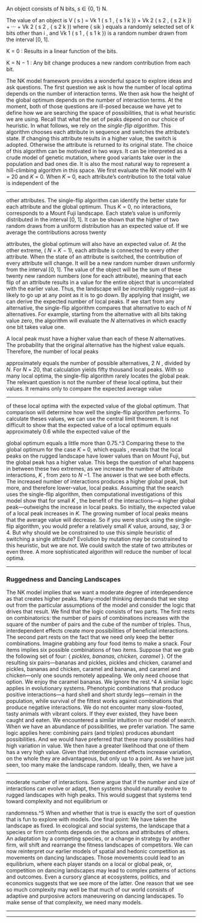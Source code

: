 An object consists of N bits, s ∈ {0, 1} N. 

 The value of an object is V ( s ) = Vk 1 ( s 1 , { s 1 k }) + Vk 2 ( s 2 , { s 2 k }) + ··· + Vk 2 ( s 2 , { s 2 k }) where { sik } equals a randomly selected set of k bits other than i , and Vk 1 ( s 1 , { s 1 k }) is a random number drawn from the interval [0, 1]. 

 K = 0 : Results in a linear function of the bits. 

 K = N − 1 : Any bit change produces a new random contribution from each bit. 

The NK model framework provides a wonderful space to explore ideas and ask questions. The first question we ask is how the number of local optima depends on the number of interaction terms. We then ask how the height of the global optimum depends on the number of interaction terms. At the moment, both of those questions are ill-posed because we have yet to define how we are searching the space of possibilities, that is what heuristic we are using. Recall that what the set of peaks depend on our choice of heuristic. In what follows, we rely on the _single-flip algorithm_. This algorithm chooses each attribute in sequence and switches the attribute’s state. If changing this attribute results in a higher value, the switch is adopted. Otherwise the attribute is returned to its original state. The choice of this algorithm can be motivated in two ways. It can be interpreted as a crude model of genetic mutation, where good variants take over in the population and bad ones die. It is also the most natural way to represent a hill-climbing algorithm in this space. We first evaluate the NK model with _N_ = 20 and _K_ = 0. When _K_ = 0, each attribute’s contribution to the total value is independent of the 

---

other attributes. The single-flip algorithm can identify the better state for each attribute and the global optimum. Thus _K_ = 0, no interactions, corresponds to a Mount Fuji landscape. Each state’s value is uniformly distributed in the interval [0, 1]. It can be shown that the higher of two random draws from a uniform distribution has an expected value of. If we average the contributions across twenty 

attributes, the global optimum will also have an expected value of. At the other extreme, ( _N_ = _K_ − 1), each attribute is connected to every other attribute. When the state of an attribute is switched, the contribution of every attribute will change. It will be a new random number drawn uniformly from the interval [0, 1]. The value of the object will be the sum of these twenty new random numbers (one for each attribute), meaning that each flip of an attribute results in a value for the entire object that is uncorrelated with the earlier value. Thus, the landscape will be incredibly rugged—just as likely to go up at any point as it is to go down. By applying that insight, we can derive the expected number of local peaks. If we start from any alternative, the single-flip algorithm compares that alternative to each of _N_ alternatives. For example, starting from the alternative with all bits taking value zero, the algorithm will evaluate the _N_ alternatives in which exactly one bit takes value one. 

A local peak must have a higher value than each of these _N_ alternatives. The probability that the original alternative has the highest value equals. Therefore, the number of local peaks 

approximately equals the number of possible alternatives, 2 _N_ , divided by _N_. For _N_ = 20, that calculation yields fifty thousand local peaks. With so many local optima, the single-flip algorithm rarely locates the global peak. The relevant question is not the number of these local optima, but their values. It remains only to compare the expected average value 

---

of these local optima with the expected value of the global optimum. That comparison will determine how well the single-flip algorithm performs. To calculate theses values, we can use the central limit theorem. It is not difficult to show that the expected value of a local optimum equals approximately 0.6 while the expected value of the 

global optimum equals a little more than 0.75.^3 Comparing these to the global optimum for the case _K_ = 0, which equals , reveals that the local peaks on the rugged landscape have lower values than on Mount Fuji, but the global peak has a higher value. This begs the question of what happens in between these two extremes, as we increase the number of attribute interactions, _K_ , from zero to _N_ −1. The answer is that we see both effects. The increased number of interactions produces a higher global peak, but more, and therefore lower-value, local peaks. Assuming that the search uses the single-flip algorithm, then computational investigations of this model show that for small _K_ , the benefit of the interactions—a higher global peak—outweighs the increase in local peaks. So initially, the expected value of a local peak increases in _K_. The growing number of local peaks means that the average value will decrease. So if you were stuck using the single-flip algorithm, you would prefer a relatively small _K_ value, around, say, 3 or 4. But why should we be constrained to use this simple heuristic of switching a single attribute? Evolution by mutation may be constrained to this heuristic, but we are not. We could switch the state of two attributes or even three. A more sophisticated algorithm will reduce the number of local optima. 

---

### Ruggedness and Dancing Landscapes 

The NK model implies that we want a moderate degree of interdependence as that creates higher peaks. Many-model thinking demands that we step out from the particular assumptions of the model and consider the logic that drives that result. We find that the logic consists of two parts. The first rests on combinatorics: the number of pairs of combinations increases with the square of the number of pairs and the cube of the number of triples. Thus, interdependent effects create more possibilities of beneficial interactions. The second part rests on the fact that we need only keep the better combinations. Imagine grabbing any four food items to make a snack. Four items implies six possible combinations of two items. Suppose that we grab the following set of four: { _pickles, bananas, chicken, caramel_ }. Of the resulting six pairs—bananas and pickles, pickles and chicken, caramel and pickles, bananas and chicken, caramel and bananas, and caramel and chicken—only one sounds remotely appealing. We only need choose that option. We enjoy the caramel bananas. We ignore the rest.^4 A similar logic applies in evolutionary systems. Phenotypic combinations that produce positive interactions—a hard shell and short sturdy legs—remain in the population, while survival of the fittest works against combinations that produce negative interactions. We do not encounter many slow-footed, tasty animals with vibrant colors. If they ever existed, they have been caught and eaten. We encountered a similar intuition in our model of search. When we have an abundance of possibilities, we prefer variation. The same logic applies here: combining pairs (and triples) produces abundant possibilities. And we would have preferred that these many possibilities had high variation in value. We then have a greater likelihood that one of them has a very high value. Given that interdependent effects increase variation, on the whole they are advantageous, but only up to a point. As we have just seen, too many make the landscape random. Ideally, then, we have a 

---

moderate number of interactions. Some argue that if the number and size of interactions can evolve or adapt, then systems should naturally evolve to rugged landscapes with high peaks. This would suggest that systems tend toward complexity and not equilibrium or 

randomness.^5 When and whether that is true is exactly the sort of question that is fun to explore with models. One final point: We have taken the landscape as fixed. In ecological and social systems, the landscape that a species or firm confronts depends on the actions and attributes of others. An adaptation by a competing species, or a change in strategy by another firm, will shift and rearrange the fitness landscapes of competitors. We can now reinterpret our earlier models of spatial and hedonic competition as movements on dancing landscapes. Those movements could lead to an equilibrium, where each player stands on a local or global peak, or, competition on dancing landscapes may lead to complex patterns of actions and outcomes. Even a cursory glance at ecosystems, politics, and economics suggests that we see more of the latter. One reason that we see so much complexity may well be that much of our world consists of adaptive and purposive actors maneuvering on dancing landscapes. To make sense of that complexity, we need many models. 

---

---
